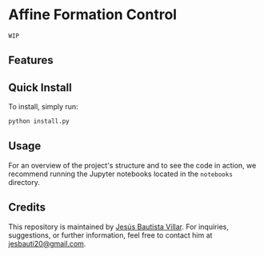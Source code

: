 # Affine Formation Control

```
WIP
```

## Features


## Quick Install

To install, simply run:

```bash
python install.py
```

## Usage

For an overview of the project's structure and to see the code in action, we recommend running the Jupyter notebooks located in the `notebooks` directory.

## Credits

This repository is maintained by [Jesús Bautista Villar](https://sites.google.com/view/jbautista-research). For inquiries, suggestions, or further information, feel free to contact him at <jesbauti20@gmail.com>.

